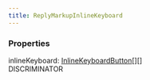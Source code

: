 ```yaml
---
title: ReplyMarkupInlineKeyboard
---
```


### Properties

<div class="flex flex-col gap-3"><div><div class="flex gap-2"><div class="font-mono p" id="p_inlineKeyboard" data-anchor><span class="font-bold">inlineKeyboard</span><span class="opacity-50">:</span> <a href="/gh/types/inlinekeyboardbutton"  >InlineKeyboardButton</a><span class="opacity-50">[]</span><span class="opacity-50">[]</span></div><div class="flex items-center"><div class="bg-dbt px-1.5 rounded-md select-none text-fgt text-[10px]">DISCRIMINATOR</div></div></div></div></div>

